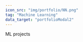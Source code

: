 ```yaml
---
icon_src: "img/portfolio/NN.png"
tag: "Machine Learning"
data_target: "portfolioModal2"
---
```

ML projects